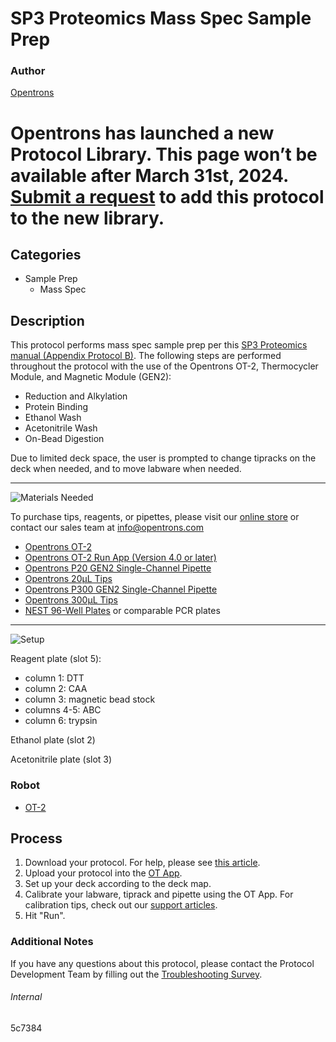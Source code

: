 # SP3 Proteomics Mass Spec Sample Prep

### Author
[Opentrons](https://opentrons.com/)


# Opentrons has launched a new Protocol Library. This page won’t be available after March 31st, 2024. [Submit a request](https://docs.google.com/forms/d/e/1FAIpQLSdYYp9QCKow4nn0KlCVsMS3HX0eJ0N9O7-erajKvcpT0lWbSg/viewform) to add this protocol to the new library.

## Categories
* Sample Prep
	* Mass Spec


## Description
This protocol performs mass spec sample prep per this [SP3 Proteomics manual (Appendix Protocol B)](https://www.embopress.org/action/downloadSupplement?doi=10.15252%2Fmsb.20199111&file=msb199111-sup-0001-Appendix.pdf). The following steps are performed throughout the protocol with the use of the Opentrons OT-2, Thermocycler Module, and Magnetic Module (GEN2):

* Reduction and Alkylation
* Protein Binding
* Ethanol Wash
* Acetonitrile Wash
* On-Bead Digestion

Due to limited deck space, the user is prompted to change tipracks on the deck when needed, and to move labware when needed.

---
![Materials Needed](https://s3.amazonaws.com/opentrons-protocol-library-website/custom-README-images/001-General+Headings/materials.png)

To purchase tips, reagents, or pipettes, please visit our [online store](https://shop.opentrons.com/) or contact our sales team at [info@opentrons.com](mailto:info@opentrons.com)

* [Opentrons OT-2](https://shop.opentrons.com/collections/ot-2-robot/products/ot-2)
* [Opentrons OT-2 Run App (Version 4.0 or later)](https://opentrons.com/ot-app/)
* [Opentrons P20 GEN2 Single-Channel Pipette](https://shop.opentrons.com/collections/ot-2-pipettes)
* [Opentrons 20µL Tips](https://shop.opentrons.com/collections/opentrons-tips/products/opentrons-10ul-tips)
* [Opentrons P300 GEN2 Single-Channel Pipette](https://shop.opentrons.com/collections/ot-2-pipettes)
* [Opentrons 300µL Tips](https://shop.opentrons.com/collections/opentrons-tips/products/opentrons-30ul-tips)
* [NEST 96-Well Plates](https://shop.opentrons.com/collections/verified-labware/products/nest-0-1-ml-96-well-pcr-plate-full-skirt) or comparable PCR plates


---
![Setup](https://s3.amazonaws.com/opentrons-protocol-library-website/custom-README-images/001-General+Headings/Setup.png)

Reagent plate (slot 5):
* column 1: DTT
* column 2: CAA
* column 3: magnetic bead stock
* columns 4-5: ABC
* column 6: trypsin

Ethanol plate (slot 2)

Acetonitrile plate (slot 3)

### Robot
* [OT-2](https://opentrons.com/ot-2)

## Process

1. Download your protocol. For help, please see [this article](https://support.opentrons.com/en/articles/3136506-using-labware-in-your-protocols).
2. Upload your protocol into the [OT App](https://opentrons.com/ot-app).
3. Set up your deck according to the deck map.
4. Calibrate your labware, tiprack and pipette using the OT App. For calibration tips, check out our [support articles](https://support.opentrons.com/en/collections/1559720-guide-for-getting-started-with-the-ot-2).
5. Hit "Run".

### Additional Notes
If you have any questions about this protocol, please contact the Protocol Development Team by filling out the [Troubleshooting Survey](https://protocol-troubleshooting.paperform.co/).

###### Internal
5c7384
